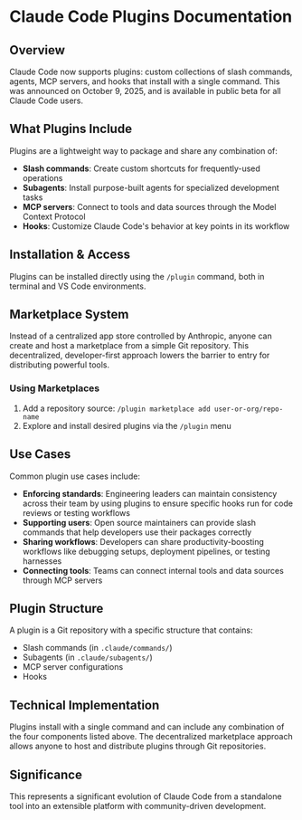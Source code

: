 # Claude Code Plugins Documentation

## Overview

Claude Code now supports plugins: custom collections of slash commands, agents, MCP servers, and hooks that install with a single command. This was announced on October 9, 2025, and is available in public beta for all Claude Code users.

## What Plugins Include

Plugins are a lightweight way to package and share any combination of:

- **Slash commands**: Create custom shortcuts for frequently-used operations
- **Subagents**: Install purpose-built agents for specialized development tasks
- **MCP servers**: Connect to tools and data sources through the Model Context Protocol
- **Hooks**: Customize Claude Code's behavior at key points in its workflow

## Installation & Access

Plugins can be installed directly using the `/plugin` command, both in terminal and VS Code environments.

## Marketplace System

Instead of a centralized app store controlled by Anthropic, anyone can create and host a marketplace from a simple Git repository. This decentralized, developer-first approach lowers the barrier to entry for distributing powerful tools.

### Using Marketplaces

1. Add a repository source: `/plugin marketplace add user-or-org/repo-name`
2. Explore and install desired plugins via the `/plugin` menu

## Use Cases

Common plugin use cases include:

- **Enforcing standards**: Engineering leaders can maintain consistency across their team by using plugins to ensure specific hooks run for code reviews or testing workflows
- **Supporting users**: Open source maintainers can provide slash commands that help developers use their packages correctly
- **Sharing workflows**: Developers can share productivity-boosting workflows like debugging setups, deployment pipelines, or testing harnesses
- **Connecting tools**: Teams can connect internal tools and data sources through MCP servers

## Plugin Structure

A plugin is a Git repository with a specific structure that contains:
- Slash commands (in `.claude/commands/`)
- Subagents (in `.claude/subagents/`)
- MCP server configurations
- Hooks

## Technical Implementation

Plugins install with a single command and can include any combination of the four components listed above. The decentralized marketplace approach allows anyone to host and distribute plugins through Git repositories.

## Significance

This represents a significant evolution of Claude Code from a standalone tool into an extensible platform with community-driven development.
